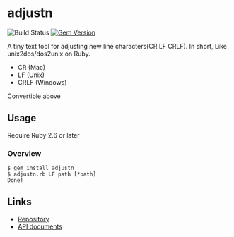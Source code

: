 # adjustn

![Build Status](https://github.com/kachick/adjustn/actions/workflows/test_behaviors.yml/badge.svg?branch=main)
[![Gem Version](https://badge.fury.io/rb/adjustn.png)](http://badge.fury.io/rb/adjustn)

A tiny text tool for adjusting new line characters(CR LF CRLF).
In short, Like unix2dos/dos2unix on Ruby.

* CR (Mac)
* LF (Unix)
* CRLF (Windows)

Convertible above

## Usage

Require Ruby 2.6 or later

### Overview

```console
$ gem install adjustn
$ adjustn.rb LF path [*path]
Done!
```

## Links

* [Repository](https://github.com/kachick/adjustn)
* [API documents](https://kachick.github.io/adjustn/)

